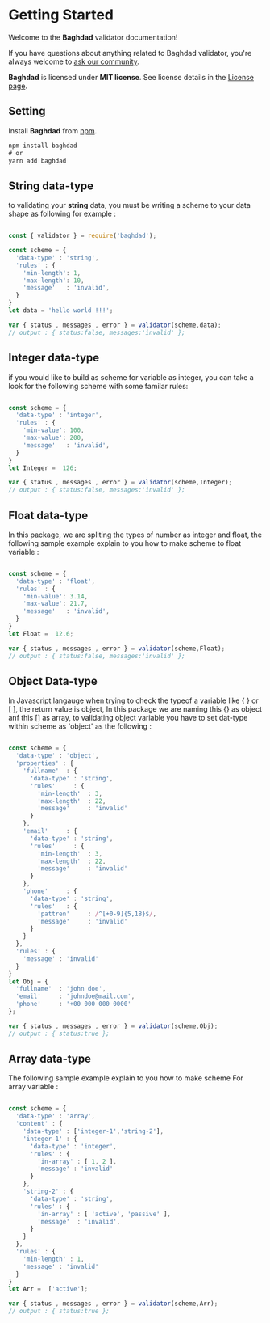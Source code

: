 <!-- "{"next_page":{"pathname":"/getting-started/introduction","title":"Introduction"},"prev_page":null,"github_url":"/en/getting-started.md"}" -->
# Getting Started

Welcome to the **Baghdad** validator documentation!

If you have questions about anything related to Baghdad validator, you're always welcome to [ask our community](/ask).

**Baghdad** is licensed under **MIT license**. See license details in the [License page](/license).

## Setting

Install **Baghdad** from [npm](https://www.npmjs.com/package/baghdad).

```js
npm install baghdad
# or
yarn add baghdad
```

## String data-type

to validating your **string** data, you must be writing a scheme to your data shape as following for example :

```js

const { validator } = require('baghdad');

const scheme = {
  'data-type' : 'string',
  'rules' : {
    'min-length': 1,
    'max-length': 10,
    'message'   : 'invalid',
  }
}
let data = 'hello world !!!';

var { status , messages , error } = validator(scheme,data);
// output : { status:false, messages:'invalid' };

```

## Integer data-type

if you would like to build as scheme for variable as integer, you can take a look for the following scheme with some familar rules:

```js

const scheme = {
  'data-type' : 'integer',
  'rules' : {
    'min-value': 100,
    'max-value': 200,
    'message'   : 'invalid',
  }
}
let Integer =  126;

var { status , messages , error } = validator(scheme,Integer);
// output : { status:false, messages:'invalid' };

```

## Float data-type

In this package, we are spliting the types of number as integer and float, the following sample example explain to you how to make scheme to float variable : 

```js

const scheme = {
  'data-type' : 'float',
  'rules' : {
    'min-value': 3.14,
    'max-value': 21.7,
    'message'   : 'invalid',
  }
}
let Float =  12.6;

var { status , messages , error } = validator(scheme,Float);
// output : { status:false, messages:'invalid' };

```

## Object Data-type
In Javascript langauge when trying to check the typeof a variable like { } or [ ], the return value is object, In this package we are naming this {} as object anf this [] as array,
to validating object variable you have to set dat-type within scheme as 'object' as the following : 

```js

const scheme = {
  'data-type' : 'object',
  'properties' : {
    'fullname'  : {
      'data-type' : 'string',
      'rules'     : {
        'min-length'  : 3,
        'max-length'  : 22,
        'message'     : 'invalid'
      }
    },
    'email'     : {
      'data-type' : 'string',
      'rules'     : {
        'min-length'  : 3,
        'max-length'  : 22,
        'message'     : 'invalid'
      }
    },
    'phone'     : {
      'data-type' : 'string',
      'rules'   : {
        'pattren'     : /^[+0-9]{5,18}$/,
        'message'     : 'invalid'
      }
    }
  },
  'rules' : {
    'message' : 'invalid'
  }
}
let Obj = {
  'fullname'  : 'john doe',
  'email'     : 'johndoe@mail.com',
  'phone'     : '+00 000 000 0000'
};

var { status , messages , error } = validator(scheme,Obj);
// output : { status:true };

```

## Array data-type

The following sample example explain to you how to make scheme For array variable : 

```js

const scheme = {
  'data-type' : 'array',
  'content' : {
    'data-type' : ['integer-1','string-2'],
    'integer-1' : {
      'data-type' : 'integer',
      'rules' : {
        'in-array' : [ 1, 2 ],
        'message' : 'invalid'
      }
    },
    'string-2' : {
      'data-type' : 'string',
      'rules' : {
        'in-array' : [ 'active', 'passive' ],
        'message'  : 'invalid',
      }
    }
  },
  'rules' : {
    'min-length' : 1,
    'message' : 'invalid'
  }
}
let Arr =  ['active'];

var { status , messages , error } = validator(scheme,Arr);
// output : { status:true };

```
